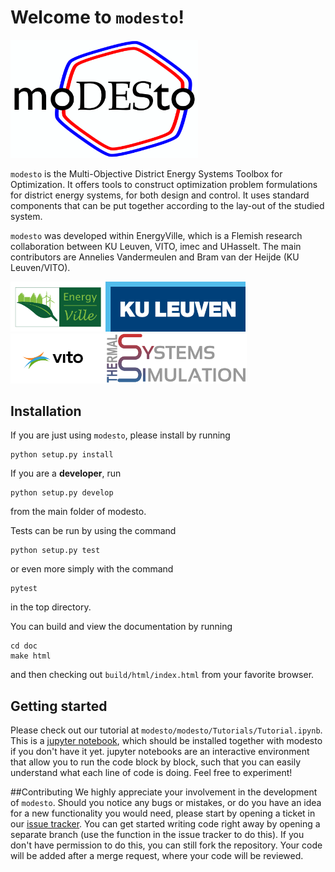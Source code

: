 # Welcome to ``modesto``!

<img src="misc/Logo/modesto.png" width= "300px">

``modesto`` is the Multi-Objective District Energy Systems Toolbox for Optimization.
It offers tools to construct optimization problem formulations for district energy systems,
for both design and control.
It uses standard components that can be put together according to the lay-out
of the studied system.

``modesto`` was developed within EnergyVille, which is a Flemish research
collaboration between KU Leuven, VITO, imec and UHasselt.
The main contributors are Annelies Vandermeulen and Bram van der Heijde
(KU Leuven/VITO).

<img src="misc/imgs/energyville.png" height= "80px"><img src="misc/imgs/kuleuven.png" height= "80px"><img src="misc/imgs/vito.png" height= "80px"><img src="misc/imgs/thesysi.png" height= "80px">

## Installation

If you are just using ``modesto``, please install by running
```commandline
python setup.py install
```

If you are a **developer**, run
```commandline
python setup.py develop
```
from the main folder of modesto.

Tests can be run by using the command
```commandline
python setup.py test
```
or even more simply with the command
```commandline
pytest
```
in the top directory.

You can build and view the documentation by running
```commandline
cd doc
make html
```
and then checking out ``build/html/index.html`` from your favorite browser.

## Getting started
Please check out our tutorial at ``modesto/modesto/Tutorials/Tutorial.ipynb``. This is a [jupyter notebook](http://jupyter.org/install), which should be installed together with modesto if you don't have it yet. jupyter notebooks are an interactive environment that allow you to run the code block by block, such that you can easily understand what each line of code is doing. Feel free to experiment!

##Contributing
We highly appreciate your involvement in the development of ``modesto``. Should you notice any bugs or mistakes, or do you have an idea for a new functionality you would need, please start by opening a ticket in our [issue tracker](https://gitlab.mech.kuleuven.be/u0111619/modesto/issues). You can get started writing code right away by opening a separate branch (use the function in the issue tracker to do this). If you don't have permission to do this, you can still fork the repository. Your code will be added after a merge request, where your code will be reviewed.
